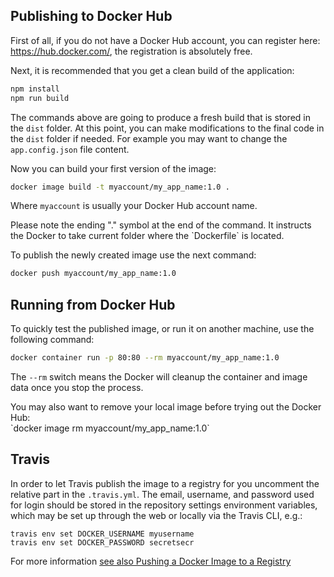 
## Publishing to Docker Hub

First of all, if you do not have a Docker Hub account, you can register here: https://hub.docker.com/, the registration is absolutely free.

Next, it is recommended that you get a clean build of the application:

```sh
npm install
npm run build
```

The commands above are going to produce a fresh build that is stored in the `dist` folder.
At this point, you can make modifications to the final code in the `dist` folder if needed.
For example you may want to change the `app.config.json` file content.

Now you can build your first version of the image:

```sh
docker image build -t myaccount/my_app_name:1.0 .
```

Where `myaccount` is usually your Docker Hub account name.

<p class="warning">
Please note the ending "." symbol at the end of the command. It instructs the Docker to take current folder where the `Dockerfile` is located.
</p>

To publish the newly created image use the next command:

```sh
docker push myaccount/my_app_name:1.0
```

## Running from Docker Hub

To quickly test the published image, or run it on another machine, use the following command:

```sh
docker container run -p 80:80 --rm myaccount/my_app_name:1.0
```

The `--rm` switch means the Docker will cleanup the container and image data once you stop the process.

<p class="tip">
You may also want to remove your local image before trying out the Docker Hub:<br>
`docker image rm myaccount/my_app_name:1.0`
</p>

## Travis

In order to let Travis publish the image to a registry for you uncomment the relative part in the `.travis.yml`.
The email, username, and password used for login should be stored in the repository settings environment variables, which may be set up through the web or locally via the Travis CLI, e.g.:

```
travis env set DOCKER_USERNAME myusername
travis env set DOCKER_PASSWORD secretsecr
```

For more information [see also Pushing a Docker Image to a Registry ](https://docs.travis-ci.com/user/docker/)


